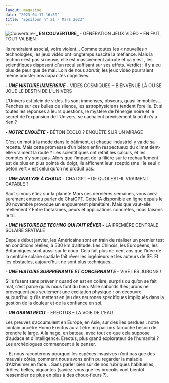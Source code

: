 ```yaml
---
layout: magazine
date: "2023-04-17 16:59"
title: "Epsiloon n° 21 - Mars 2023"
---
```

![Couverture](/img/epsiloon-21.jpg)**-_ EN COUVERTURE_  -** GÉNÉRATION JEUX VIDÉO – EN FAIT, TOUT VA BIEN

Ils rendraient asocial, voire violent… Comme toutes les « nouvelles » technologies, les jeux vidéo ont longtemps suscité la méfiance. Mais la techno n’est pas si neuve, elle est massivement adopté et ça y est , les scientifiques disposent d’un recul suffisant sur ses effets. Verdict : il y a eu plus de peur que de mal. Loin de nous abrutir, les jeux vidéo pourraient même booster nos capacités cognitives.

**_- UNE HISTOIRE IMMERSIVE_ -** VIDES COSMIQUES – BIENVENUE LÀ OÙ SE JOUE LE DESTIN DE L’UNIVERS

L’Univers est plein de vides. Ils sont immenses, obscurs, quasi immobiles… Penchés sur ces bulles de silence, les astrophysiciens tendent l’oreille. Et si toutes les réponses à leurs questions, le mystère de l’énergie noire et le secret de l’expansion de l’Univers, se cachaient précisément là où il n’y a rien ?

**_- NOTRE ENQUÊTE_  -** BÉTON ÉCOLO ? ENQUÊTE SUR UN MIRAGE

C’est un mot à la mode dans le bâtiment, et chaque industriel y va de sa recette. Mais cette promesse d’un béton enfin respectueux du climat tient-elle vraiment la route ? Les scientifiques ont refait les calculs, et les comptes n’y sont pas. Alors que l’impact de la filière sur le réchauffement est de plus en plus pointé du doigt, ils affichent leur scepticisme : le seul « béton vert » est celui qu’on ne produit pas.

**_- UNE ANALYSE À CHAUD_  -** CHATGPT – DE QUOI EST-IL VRAIMENT CAPABLE ?

Sauf si vous étiez sur la planète Mars ces dernières semaines, vous avez surement entendu parler de ChatGPT. Cette IA disponible en ligne depuis le 30 novembre provoque un engouement planétaire. Mais que vaut-elle réellement ? Entre fantasmes, peurs et applications concrètes, nous faisons le tri.

**_- UNE HISTOIRE DE TECHNO QUI FAIT RÊVER_  -** LA PREMIÈRE CENTRALE SOLAIRE SPATIALE

Depuis début janvier, les Américains sont en train de réaliser un premier test en conditions réelles, à 530 km d’altitude. Les Chinois, les Européens, les Britanniques sont aussi sur le coup. Cela fait plus de cent ans que l’idée de la centrale solaire spatiale fait rêver les ingénieurs et les auteurs de SF. Et les obstacles, aujourd’hui, ne sont plus techniques…

**_- UNE HISTOIRE SURPRENANTE ET CONCERNANTE_  -** VIVE LES JURONS !

S’ils fusent sans prévenir quand on est en colère, surpris ou qu’on se fait mal, c’est parce qu’ils nous font du bien. Mille sabords !Les jurons ne provoquent pas seulement une excitation physique : on découvre aujourd’hui qu’ils mettent en jeu des neurones spécifiques impliqués dans la gestion de la douleur et de la confiance en soi.

**_- UN GRAND RÉCIT_  -** ERECTUS – LA VOIE DE L’EAU

Les preuves s’accumulent en Europe, en Asie, sur des îles perdues : notre lointain ancêtre Homo Erectus aurait être mû par uns farouche besoin de prendre le large. A la nage, en bateau, avec tout ce que cela suppose d’audace et d’intelligence. Erectus, plus grand explorateur de l’humanité ? Les archéologues commencent à le penser.

**-** Et nous raconterons pourquoi les espèces invasives n’ont pas que des mauvais côtés, comment nous avons enfin pu regarder la maladie d’Alzheimer en face… Sans parler bien sûr de nos rubriques habituelles, drôles, belles, piquantes (saviez-vous que les brocolis vont bientôt ressembler de plus en plus à des choux-fleurs ?).